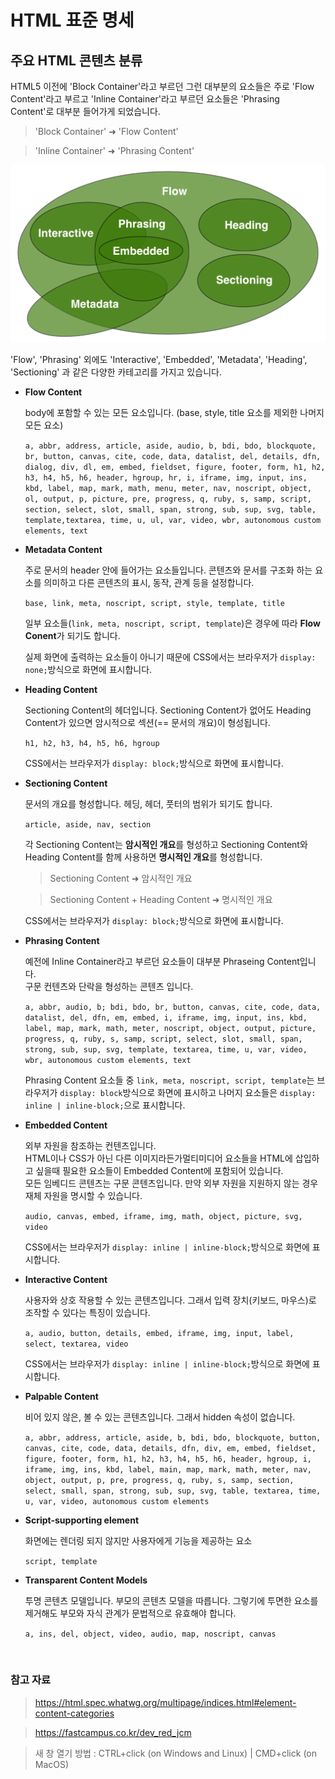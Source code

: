 # HTML 표준 명세

## 주요 HTML 콘텐츠 분류

HTML5 이전에 'Block Container'라고 부르던 그런 대부분의 요소들은 주로 'Flow Content'라고 부르고 'Inline Container'라고 부르던 요소들은 'Phrasing Content'로 대부분 들어가게 되었습니다.

> 'Block Container' ➜ 'Flow Content'

> 'Inline Container' ➜ 'Phrasing Content'

<img src="../images/element-content-categories.png" alt="주요 HTML 콘텐츠 분류" />

'Flow', 'Phrasing' 외에도 'Interactive', 'Embedded', 'Metadata', 'Heading', 'Sectioning' 과 같은 다양한 카테고리를 가지고 있습니다.

- **Flow Content**

  body에 포함할 수 있는 모든 요소입니다. (base, style, title 요소를 제외한 나머지 모든 요소)

  `a, abbr, address, article, aside, audio, b, bdi, bdo, blockquote, br, button, canvas, cite, code, data, datalist, del, details, dfn, dialog, div, dl, em, embed, fieldset, figure, footer, form, h1, h2, h3, h4, h5, h6, header, hgroup, hr, i, iframe, img, input, ins, kbd, label, map, mark, math, menu, meter, nav, noscript, object, ol, output, p, picture, pre, progress, q, ruby, s, samp, script, section, select, slot, small, span, strong, sub, sup, svg, table, template,textarea, time, u, ul, var, video, wbr, autonomous custom elements, text`

- **Metadata Content**

  주로 문서의 header 안에 들어가는 요소들입니다. 콘텐츠와 문서를 구조화 하는 요소를 의미하고 다른 콘텐츠의 표시, 동작, 관계 등을 설정합니다.

  `base, link, meta, noscript, script, style, template, title`

  일부 요소들(`link, meta, noscript, script, template`)은 경우에 따라 **Flow Conent**가 되기도 합니다.

  실제 화면에 출력하는 요소들이 아니기 때문에 CSS에서는 브라우저가 `display: none;`방식으로 화면에 표시합니다.

- **Heading Content**

  Sectioning Content의 헤더입니다. Sectioning Content가 없어도 Heading Content가 있으면 암시적으로 섹션(== 문서의 개요)이 형성됩니다.

  `h1, h2, h3, h4, h5, h6, hgroup`

  CSS에서는 브라우저가 `display: block;`방식으로 화면에 표시합니다.

- **Sectioning Content**

  문서의 개요를 형성합니다. 헤딩, 헤더, 풋터의 범위가 되기도 합니다.

  `article, aside, nav, section`

  각 Sectioning Content는 **암시적인 개요**를 형성하고 Sectioning Content와 Heading Content를 함께 사용하면 **명시적인 개요**를 형성합니다.

  > Sectioning Content ➜ 암시적인 개요

  > Sectioning Content + Heading Content ➜ 명시적인 개요

  CSS에서는 브라우저가 `display: block;`방식으로 화면에 표시합니다.

- **Phrasing Content**

  예전에 Inline Container라고 부르던 요소들이 대부분 Phraseing Content입니다.  
  구문 컨텐츠와 단락을 형성하는 콘텐츠 입니다.

  `a, abbr, audio, b; bdi, bdo, br, button, canvas, cite, code, data, datalist, del, dfn, em, embed, i, iframe, img, input, ins, kbd, label, map, mark, math, meter, noscript, object, output, picture, progress, q, ruby, s, samp, script, select, slot, small, span, strong, sub, sup, svg, template, textarea, time, u, var, video, wbr, autonomous custom elements, text`

  Phrasing Content 요소들 중 `link, meta, noscript, script, template`는 브라우저가 `display: block`방식으로 화면에 표시하고 나머지 요소들은 `display: inline | inline-block;`으로 표시합니다.

- **Embedded Content**

  외부 자원을 참조하는 컨텐츠입니다.  
  HTML이나 CSS가 아닌 다른 이미지라든가멀티미디어 요소들을 HTML에 삽입하고 싶을때 필요한 요소들이 Embedded Content에 포함되어 있습니다.  
  모든 임베디드 콘텐츠는 구문 콘텐츠입니다. 만약 외부 자원을 지원하지 않는 경우 재체 자원을 명시할 수 있습니다.

  `audio, canvas, embed, iframe, img, math, object, picture, svg, video`

  CSS에서는 브라우저가 `display: inline | inline-block;`방식으로 화면에 표시합니다.

- **Interactive Content**

  사용자와 상호 작용할 수 있는 콘텐츠입니다. 그래서 입력 장치(키보드, 마우스)로 조작할 수 있다는 특징이 있습니다.

  `a, audio, button, details, embed, iframe, img, input, label, select, textarea, video`

  CSS에서는 브라우저가 `display: inline | inline-block;`방식으로 화면에 표시합니다.

- **Palpable Content**

  비어 있지 않은, 볼 수 있는 콘텐츠입니다. 그래서 hidden 속성이 없습니다.

  `a, abbr, address, article, aside, b, bdi, bdo, blockquote, button, canvas, cite, code, data, details, dfn, div, em, embed, fieldset, figure, footer, form, h1, h2, h3, h4, h5, h6, header, hgroup, i, iframe, img, ins, kbd, label, main, map, mark, math, meter, nav, object, output, p, pre, progress, q, ruby, s, samp, section, select, small, span, strong, sub, sup, svg, table, textarea, time, u, var, video, autonomous custom elements`

- **Script-supporting element**

  화면에는 렌더링 되지 않지만 사용자에게 기능을 제공하는 요소

  `script, template`

- **Transparent Content Models**

  투명 콘텐츠 모델입니다. 부모의 콘텐츠 모델을 따릅니다. 그렇기에 투면한 요소를 제거해도 부모와 자식 관계가 문법적으로 유효해야 합니다.

  `a, ins, del, object, video, audio, map, noscript, canvas`

<br />

### 참고 자료

> https://html.spec.whatwg.org/multipage/indices.html#element-content-categories

> https://fastcampus.co.kr/dev_red_jcm

> 새 창 열기 방법 : CTRL+click (on Windows and Linux) | CMD+click (on MacOS)
